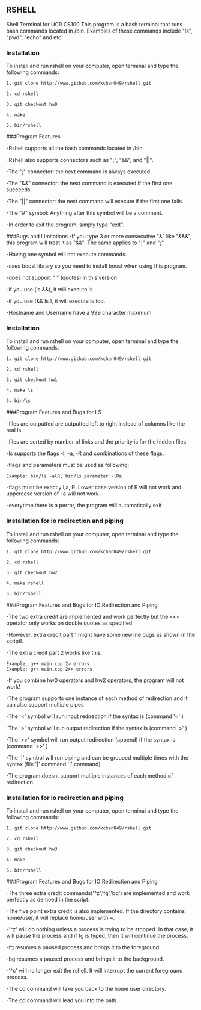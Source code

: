 
## RSHELL 
Shell Terminal for UCR CS100
This program is a bash terminal that runs bash commands located in /bin. Examples of these commands include "ls", "pwd", "echo" and etc. 
### Installation
To install and run rshell on your computer, open terminal and type the following commands:

```
1. git clone http://www.github.com/kchan049/rshell.git

2. cd rshell

3. git checkout hw0

4. make

5. bin/rshell
```

###Program Features

-Rshell supports all the bash commands located in /bin.

-Rshell also supports connectors such as ";", "&&", and "||".

-The ";" connector: the next command is always executed.

-The "&&" connector: the next command is executed if the first one succeeds.

-The "||" connector: the next command will execute if the first one fails.

-The "#" symbol: Anything after this symbol will be a comment.

-In order to exit the program, simply type "exit".

###Bugs and Limitations
-If you type 3 or more consecutive "&" like "&&&", this program will treat it as "&&". The same applies to "|" and ";". 

-Having one symbol will not execute commands.

-uses boost library so you need to install boost when using this program.

-does not support " " (quotes) in this version

-if you use (ls &&), it will execute ls.

-if you use (&& ls ), it will execute ls too.

-Hostname and Username have a 999 character maximum.
 
### Installation
To install and run rshell on your computer, open terminal and type the following commands:

```
1. git clone http://www.github.com/kchan049/rshell.git

2. cd rshell

3. git checkout hw1

4. make ls

5. bin/ls
```
###Program Features and Bugs for LS

-files are outputted are outputted left to right instead of columns like the real ls

-files are sorted by number of links and the priority is for the hidden files

-ls supports the flags -l, -a, -R and combinations of these flags. 

-flags and parameters must be used as following:

``` 
Example: bin/ls -alR, bin/ls parameter -lRa
```

-flags must be exactly l,a, R. Lower case version of R will not work and uppercase version of l a will not work.

-everytime there is a perror, the program will automatically exit
 
### Installation for io redirection and piping
To install and run rshell on your computer, open terminal and type the following commands:

```
1. git clone http://www.github.com/kchan049/rshell.git

2. cd rshell

3. git checkout hw2

4. make rshell 

5. bin/rshell
```
###Program Features and Bugs for IO Redirection and Piping

-The two extra credit are implemented and work perfectly but the <<< operator only works on double quotes as specified

-However, extra credit part 1 might have some newline bugs as shown in the script!.

-The extra credit part 2 works like this:

```
Example: g++ main.cpp 2> errors
Example: g++ main.cpp 2>> errors
```

-If you combine hw0 operators and hw2 operators, the program will not work!

-The program supports one instance of each method of redirection and it can also support multiple pipes

-The '<' symbol will run input redirection if the syntax is (command '<' <file>)

-The '>' symbol will run output redirection if the syntax is (command '>' <file>)

-The '>>' symbol will run output redirection (append) if the syntax is (command '>>' <file>)

-The '|' symbol will run piping and can be grouped multiple times with the syntax (file '|' command '|' command)

-The program doesnt support multiple instances of each method of redirection.

### Installation for io redirection and piping
To install and run rshell on your computer, open terminal and type the following commands:

```
1. git clone http://www.github.com/kchan049/rshell.git

2. cd rshell

3. git checkout hw3

4. make 

5. bin/rshell
```
###Program Features and Bugs for IO Redirection and Piping

-The three extra credit commands('^z','fg','bg') are implemented and work perfectly as demoed in the script.

-The five point extra credit is also implemented. If the directory contains home/user, it will replace home/user with ~.

-'^z' will do nothing unless a process is trying to be stopped. In that case, it will pause the process and if fg is typed, then it will continue the process. 

-fg resumes a paused process and brings it to the foreground.

-bg resumes a paused process and brings it to the background.

-'^c' will no longer exit the rshell. It will interrupt the current foreground process.

-The cd command will take you back to the home user directory.

-The cd <path> command will lead you into the path.







